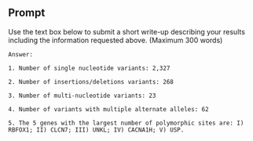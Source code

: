 ## Prompt

Use the text box below to submit a short write-up describing your results including the information requested above. (Maximum 300 words)
```
Answer: 

1. Number of single nucleotide variants: 2,327

2. Number of insertions/deletions variants: 268

3. Number of multi-nucleotide variants: 23

4. Number of variants with multiple alternate alleles: 62

5. The 5 genes with the largest number of polymorphic sites are: I) RBFOX1; II) CLCN7; III) UNKL; IV) CACNA1H; V) USP.
```
